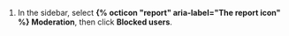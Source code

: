 1. In the sidebar, select **{% octicon "report" aria-label="The report icon" %} Moderation**, then click **Blocked users**.

